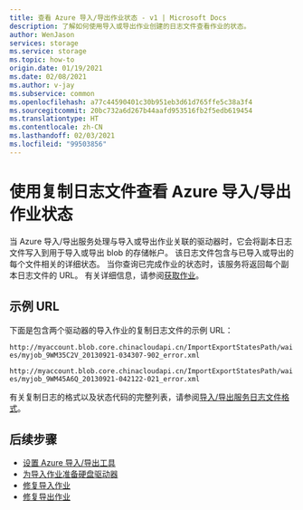 ```yaml
---
title: 查看 Azure 导入/导出作业状态 - v1 | Microsoft Docs
description: 了解如何使用导入或导出作业创建的日志文件查看作业的状态。
author: WenJason
services: storage
ms.service: storage
ms.topic: how-to
origin.date: 01/19/2021
ms.date: 02/08/2021
ms.author: v-jay
ms.subservice: common
ms.openlocfilehash: a77c44590401c30b951eb3d61d765ffe5c38a3f4
ms.sourcegitcommit: 20bc732a6d267b44aafd953516fb2f5edb619454
ms.translationtype: HT
ms.contentlocale: zh-CN
ms.lasthandoff: 02/03/2021
ms.locfileid: "99503856"
---
```

# <a name="reviewing-azure-importexport-job-status-with-copy-log-files"></a>使用复制日志文件查看 Azure 导入/导出作业状态
当 Azure 导入/导出服务处理与导入或导出作业关联的驱动器时，它会将副本日志文件写入到用于导入或导出 blob 的存储帐户。 该日志文件包含与已导入或导出的每个文件相关的详细状态。 当你查询已完成作业的状态时，该服务将返回每个副本日志文件的 URL。 有关详细信息，请参阅[获取作业](https://docs.microsoft.com/rest/api/storageimportexport/Jobs/Get)。  

## <a name="example-urls"></a>示例 URL

下面是包含两个驱动器的导入作业的复制日志文件的示例 URL：  

 `http://myaccount.blob.core.chinacloudapi.cn/ImportExportStatesPath/waies/myjob_9WM35C2V_20130921-034307-902_error.xml`  

 `http://myaccount.blob.core.chinacloudapi.cn/ImportExportStatesPath/waies/myjob_9WM45A6Q_20130921-042122-021_error.xml`  

 有关复制日志的格式以及状态代码的完整列表，请参阅[导入/导出服务日志文件格式](https://docs.microsoft.com/previous-versions/azure/storage/common/storage-import-export-file-format-log)。  

## <a name="next-steps"></a>后续步骤

 * [设置 Azure 导入/导出工具](storage-import-export-tool-setup-v1.md)   
 * [为导入作业准备硬盘驱动器](storage-import-export-data-to-blobs.md#step-1-prepare-the-drives)   
 * [修复导入作业](./storage-import-export-tool-repairing-an-import-job-v1.md)   
 * [修复导出作业](./storage-import-export-tool-repairing-an-export-job-v1.md)
